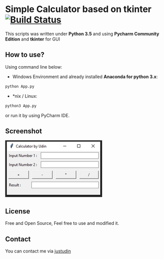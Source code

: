 Simple Calculator based on tkinter [![Build Status](https://travis-ci.org/justudin/simple-calculator-tkinter.svg?branch=master)](https://travis-ci.org/justudin/simple-calculator-tkinter)
==================================

This scripts was written under **Python 3.5** and using **Pycharm Community Edition** and **tkinter** for GUI

How to use?
-----------
Using command line below:
- Windows Environment and already installed **Anaconda for python 3.x**:
```bash
python App.py
```
- *nix / Linux:
```bash
python3 App.py
```

or run it by using PyCharm IDE.

Screenshot
-----------
![GUI.PNG](GUI.PNG)

License
--------
Free and Open Source, Feel free to use and modified it.

Contact
-------
You can contact me via [justudin](https://justudin.github.io/)

